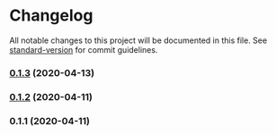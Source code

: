# Changelog

All notable changes to this project will be documented in this file. See [standard-version](https://github.com/conventional-changelog/standard-version) for commit guidelines.

### [0.1.3](https://github.com/wishy-gift/html-include-chunks-webpack-plugin/compare/v0.1.2...v0.1.3) (2020-04-13)

### [0.1.2](https://github.com/wishy-gift/html-include-chunks-webpack-plugin/compare/v0.1.1...v0.1.2) (2020-04-11)

### 0.1.1 (2020-04-11)
